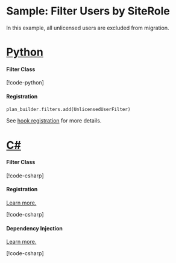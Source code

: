 # Sample: Filter Users by SiteRole

In this example, all unlicensed users are excluded from migration.

# [Python](#tab/Python)

#### Filter Class

[!code-python[](../../../../examples/Python.ExampleApplication/hooks/filters/unlicensed_user_filter.py)]

#### Registration

[//]: <> (Adding this as code as regions are not supported in Python snippets)

```Python
plan_builder.filters.add(UnlicensedUserFilter)
```

See [hook registration](~/samples/index.md?tabs=Python#hook-registration) for more details.

# [C#](#tab/CSharp)

#### Filter Class

[!code-csharp[](../../../../examples/Csharp.ExampleApplication/Hooks/Filters/UnlicensedUsersFilter.cs#class)]

#### Registration

[Learn more.](~/samples/index.md?tabs=Python#hook-registration)

[!code-csharp[](../../../../examples/Csharp.ExampleApplication/MyMigrationApplication.cs#UnlicensedUsersFilter-Registration)]

#### Dependency Injection

[Learn more.](~/articles/dependency_injection.md)

[!code-csharp[](../../../../examples/Csharp.ExampleApplication/Program.cs#UnlicensedUsersFilter-DI)]
